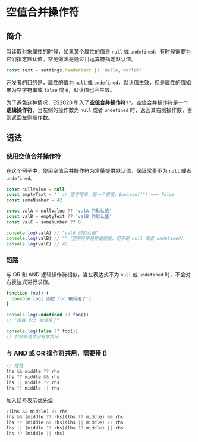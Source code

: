 # 空值合并操作符

## 简介

当读取对象属性的时候，如果某个属性的值是 `null` 或 `undefined`，有时候需要为它们指定默认值。常见做法是通过`||`运算符指定默认值。

```javascript
const text = settings.headerText || 'Hello, world!'
```

开发者的目的是，属性的值为 `null` 或 `undefined`，默认值生效，但是属性的值如果为空字符串或 `false` 或 `0`，默认值也会生效。

为了避免这种情况，ES2020 引入了**空值合并操作符**`??`。空值合并操作符是一个**逻辑操作符**，当左侧的操作数为 `null` 或者 `undefined` 时，返回其右侧操作数，否则返回左侧操作数。

## 语法

### 使用空值合并操作符

在这个例子中，使用空值合并操作符为常量提供默认值，保证常量不为 `null` 或者 `undefined`。

```javascript
const nullValue = null
const emptyText = '' // 空字符串，是一个假值，Boolean("") === false
const someNumber = 42

const valA = nullValue ?? 'valA 的默认值'
const valB = emptyText ?? 'valB 的默认值'
const valC = someNumber ?? 0

console.log(valA) // "valA 的默认值"
console.log(valB) // ""（空字符串虽然是假值，但不是 null 或者 undefined）
console.log(valC) // 42
```

### 短路

与 OR 和 AND 逻辑操作符相似，当左表达式不为 `null` 或 `undefined` 时，不会对右表达式进行求值。

```javascript
function foo() {
  console.log('函数 foo 被调用了')
}

console.log(undefined ?? foo())
// "函数 foo 被调用了"

console.log(false ?? foo())
// 右侧表达式没有被执行
```

### 与 AND 或 OR 操作符共用，需要带 ()

```javascript
// 报错
lhs && middle ?? rhs
lhs ?? middle && rhs
lhs || middle ?? rhs
lhs ?? middle || rhs
```

加入括号表示优先级

```javascript
;(lhs && middle) ?? rhs
lhs && (middle ?? rhs)(lhs ?? middle) && rhs
lhs ?? (middle && rhs)(lhs || middle) ?? rhs
lhs || (middle ?? rhs)(lhs ?? middle) || rhs
lhs ?? (middle || rhs)
```
